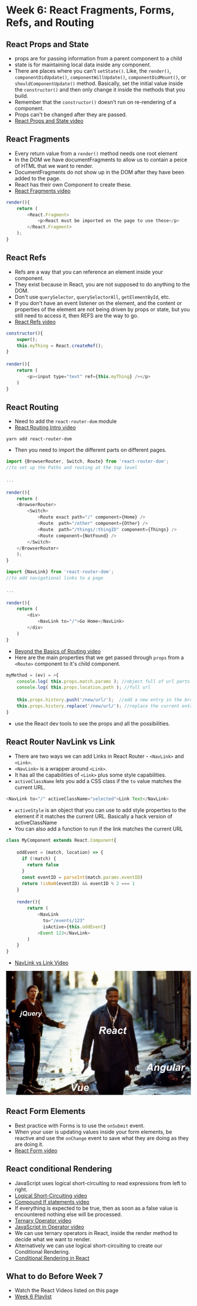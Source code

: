 # Week 6: React Fragments, Forms, Refs, and Routing

## React Props and State

- props are for passing information from a parent component to a child
- state is for maintaining local data inside any component.
- There are places where you can't `setState()`. Like, the `render()`, `componentDidUpdate()`, `componentWillUpdate()`, `componentDidMount()`, or `shouldComponentUpdate()` method. Basically, set the initial value inside the `constructor()` and then only change it inside the methods that you build.
- Remember that the `constructor()` doesn't run on re-rendering of a component.
- Props can't be changed after they are passed.
- [React Props and State video](https://www.youtube.com/watch?v=2Ha_aAOfB4A)


## React Fragments

- Every return value from a `render()` method needs one root element
- In the DOM we have documentFragments to allow us to contain a peice of HTML that we want to render.
- DocumentFragments do not show up in the DOM after they have been added to the page.
- React has their own Component to create these.
- [React Fragments video](https://www.youtube.com/watch?v=_FwfdS568bY)

```javascript
render(){
    return (
        <React.Fragment>
            <p>React must be imported on the page to use these</p>
        </React.Fragment>
    );
}
```

## React Refs

- Refs are a way that you can reference an element inside your component.
- They exist because in React, you are not supposed to do anything to the DOM.
- Don't use `querySelector`, `querySelectorAll`, `getElementById`, etc.
- If you don't have an event listener on the element, and the content or properties of the element are not being driven by props or state, but you still need to access it, then REFS are the way to go.
- [React Refs video](https://www.youtube.com/watch?v=tsIZj0q1FlY)

```javascript
constructor(){
    super();
    this.myThing = React.createRef();
}

render(){
    return (
        <p><input type="text" ref={this.myThing} /></p>
    )
}
```

## React Routing

- Need to add the `react-router-dom` module
- [React Routing Intro video](https://www.youtube.com/watch?v=y2aOOU8GMwA)

```
yarn add react-router-dom
```

- Then you need to import the different parts on different pages.

```javascript
import {BrowserRouter, Switch, Route} from 'react-router-dom';
//to set up the Paths and routing at the top level

...

render(){
    return (
    <BrowserRouter>
        <Switch>
            <Route exact path="/" component={Home} />
            <Route  path="/other" component={Other} />
            <Route  path="/things/:thingID" component={Things} />
            <Route component={NotFound} />
        </Switch>
    </BrowserRouter>
    );
}
```

```javascript
import {NavLink} from 'react-router-dom';
//to add navigational links to a page

...

render(){
    return (
        <div>
            <NavLink to="/">Go Home</NavLink>
        </div>
    )
}
```

- [Beyond the Basics of Routing video](https://www.youtube.com/watch?v=uBLRO5eUmQw)
- Here are the main properties that we get passed through `props` from a `<Route>` component to it's child component.

```javascript
myMethod = (ev) = >{
    console.log( this.props.match.params ); //object full of url parts
    console.log( this.props.location.path ); //full url 
    
    this.props.history.push('/new/url/');  //add a new entry in the browser history and cause a pageload
    this.props.history.replace('/new/url/'); //replace the current entry with a new one and reload
}
```

- use the React dev tools to see the props and all the possibilities.


## React Router NavLink vs Link

- There are two ways we can add Links in React Router - `<NavLink>` and `<Link>`.
- `<NavLink>` is a wrapper around `<Link>`.
- It has all the capabilities of `<Link>` plus some style capabilities.
- `activeClassName` lets you add a CSS class if the `to` value matches the current URL.
```javascript
<NavLink to="/" activeClassName="selected">Link Text</NavLink>
```
- `activeStyle` is an object that you can use to add style properties to the element if it matches the current URL. Basically a hack version of activeClassName
- You can also add a function to run if the link matches the current URL

```javascript
class MyComponent extends React.Component{
    
    oddEvent = (match, location) => {
      if (!match) {
        return false
      }
      const eventID = parseInt(match.params.eventID)
      return !isNaN(eventID) && eventID % 2 === 1
    }

    render(){
        return (
            <NavLink
              to="/events/123"
              isActive={this.oddEvent}
            >Event 123</NavLink>
        )
    }
}
```
- [NavLink vs Link Video](https://www.youtube.com/watch?v=UjAmXiNE68E)

![Denzel React Angular Vue jQuery](./denzel-react.jpg)


## React Form Elements

- Best practice with Forms is to use the `onSubmit` event.
- When your user is updating values inside your form elements, be reactive and use the `onChange` event to save what they are doing as they are doing it.
- [React Form video](https://www.youtube.com/watch?v=KRepX0_Ca_g)


## React conditional Rendering

- JavaScript uses logical short-circuiting to read expressions from left to right. 
- [Logical Short-Circuiting video](https://www.youtube.com/watch?v=MR0ohAODlOI)
- [Compound If statements video](https://www.youtube.com/watch?v=OLXyquuM05Q)
- If everything is expected to be true, then as soon as a false value is encountered nothing else will be processed.
- [Ternary Operator video](https://www.youtube.com/watch?v=_lEgIImHoM4)
- [JavaScript in Operator video](https://www.youtube.com/watch?v=HnD6aSu0ev0)
- We can use ternary operators in React, inside the render method to decide what we want to render.
- Alternatively we can use logical short-circuiting to create our Conditional Rendering.
- [Conditional Rendering in React](https://www.youtube.com/watch?v=96lj3ESW1es)


## What to do Before Week 7

- Watch the React Videos listed on this page
- [Week 6 Playlist](https://www.youtube.com/watch?v=2Ha_aAOfB4A&list=PLyuRouwmQCjkTsUOb3z_ZWsWuWeBmv2jH)